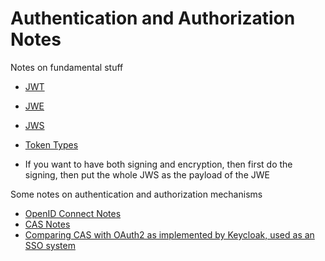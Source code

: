 # Authentication and Authorization Notes

Notes on fundamental stuff

+ [JWT](./jwt.md)
+ [JWE](./jwe.md)
+ [JWS](./jws.md)
+ [Token Types](./token-types.md)

+ If you want to have both signing and encryption, then first do the signing,
  then put the whole JWS as the payload of the JWE

Some notes on authentication and authorization mechanisms

+ [OpenID Connect Notes](./openid-connect.md)
+ [CAS Notes](./cas-notes.md)
+ [Comparing CAS with OAuth2 as implemented by Keycloak, used as an SSO system](./cas-vs-oauth.md)
